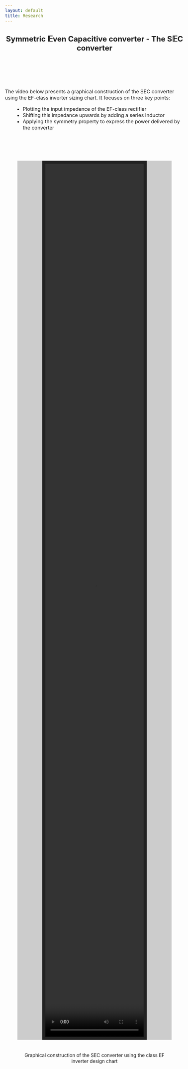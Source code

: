 ```yaml
---
layout: default
title: Research
---
```


<!-- Main title -->
<h2 style="text-align: center;">Symmetric 𝔼ven Capacitive converter - The S𝔼C converter</h2>

<script src="https://polyfill.io/v3/polyfill.min.js?features=es6"></script>
<script id="MathJax-script" async
        src="https://cdn.jsdelivr.net/npm/mathjax@3/es5/tex-mml-chtml.js">
</script>

<style>
  body {
    font-size: 1rem;
  }

  .video-container {
    display: flex;
    justify-content: center;
    align-items: center;
    margin: 40px 0;
    background: #ccc; /* gris clair pour les bandes */
  }

  .side-band {
    flex: 0 0 80px; /* largeur réduite des bandes */
    background: #ccc;
  }

  .video-wrapper {
    flex: 0 1 auto;
    display: flex;
    justify-content: center;
    align-items: center;
    background: #222; /* fond foncé derrière la vidéo */
    padding: 10px;
  }

  video {
    height: 70vh;
    width: auto;
    max-width: 100%;
  }

  figcaption {
    text-align: center;
    margin-top: 8px;
    font-size: 0.95rem;
  }
</style>

<br><br><br><br>

<p>The video below presents a graphical construction of the SEC converter using the EF-class inverter sizing chart. It focuses on three key points:</p>
<ul style="margin-left: 30px;">
  <li>Plotting the input impedance of the EF-class rectifier</li>
  <li>Shifting this impedance upwards by adding a series inductor</li>
  <li>Applying the symmetry property to express the power delivered by the converter</li>
</ul>
<br><br>

<!-- Intégration vidéo avec bandes latérales -->
<figure>
  <div class="video-container">
    <div class="side-band"></div>
    <div class="video-wrapper">
      <video controls title="Graphical construction of the SEC converter">
        <source src="/assets/video/Symmetry_SEC.mp4" type="video/mp4">
        Your browser does not support the video tag.
      </video>
    </div>
    <div class="side-band"></div>
  </div>
  <figcaption>
    Graphical construction of the SEC converter using the class EF inverter design chart
  </figcaption>
</figure>
